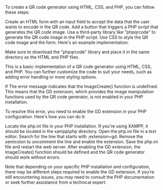 To create a QR code generator using HTML, CSS, and PHP, you can follow these steps:

Create an HTML form with an input field to accept the data that the user wants to encode in the QR code.
Add a button that triggers a PHP script that generates the QR code image.
Use a third-party library like "phpqrcode" to generate the QR code image in the PHP script.
Use CSS to style the QR code image and the form.
Here's an example implementation:



Make sure to download the "phpqrcode" library and place it in the same directory as the HTML and PHP files.

This is a basic implementation of a QR code generator using HTML, CSS, and PHP. You can further customize the code to suit your needs, such as adding error handling or more styling options.


If The error message indicates that the ImageCreate() function is undefined. This means that the GD extension, which provides the image manipulation functions used by the QR code generator, is not enabled in your PHP installation.

To resolve this error, you need to enable the GD extension in your PHP configuration. Here's how you can do it:

Locate the php.ini file in your PHP installation. If you're using XAMPP, it should be located in the xampp\php directory.
Open the php.ini file in a text editor.
Search for the line that starts with ;extension=gd. Remove the semicolon to uncomment the line and enable the extension.
Save the php.ini file and restart the web server.
After enabling the GD extension, the ImageCreate() function should be defined and the QR code generator should work without errors.

Note that depending on your specific PHP installation and configuration, there may be different steps required to enable the GD extension. If you're still encountering issues, you may need to consult the PHP documentation or seek further assistance from a technical expert.
